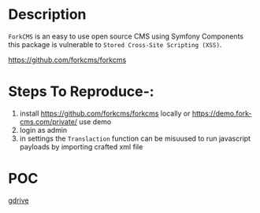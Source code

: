# Description

`ForkCMS` is an easy to use open source CMS using Symfony Components this package is vulnerable to `Stored Cross-Site Scripting (XSS)`.

https://github.com/forkcms/forkcms

# Steps To Reproduce-:  

1) install https://github.com/forkcms/forkcms locally or https://demo.fork-cms.com/private/ use demo
2) login as admin
3) in settings the `Translaction` function can be misuused to run javascript payloads by importing crafted xml file
  
# POC
  [gdrive](https://drive.google.com/drive/folders/1NPGxUuW7MytSY8D0GBFjwq5BIlGVXH_M?usp=sharing)
